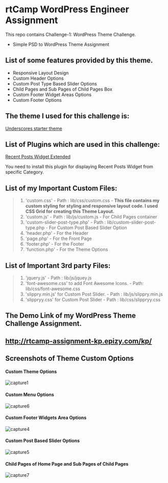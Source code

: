 # rtCamp WordPress Engineer Assignment
  This repo contains Challenge-1: WordPress Theme Challenge.
* Simple PSD to WordPress Theme Assignment
## List of some features provided by this theme.
* Responsive Layout Design
* Custom Header Options
* Custom Post Type Based Slider Options
* Child Pages and Sub Pages of Child Pages Box 
* Custom Footer Widget Areas Options
* Custom Footer Options
## The theme I used for this challenge is:
 [Underscores starter theme](https://underscores.me/)
## List of Plugins which are used in this challenge:
 [Recent Posts Widget Extended](https://wordpress.org/plugins/recent-posts-widget-extended/)
 
 You need to install this plugin for displaying Recent Posts Widget from specific Category.
## List of my Important Custom Files:
>1. 'custom.css' - Path : lib/css/custom.css -
     **This file contains my custom styling for styling and responsive layout code. I used CSS Grid for creating this Theme Layout.**
>2. 'custom.js' - Path : lib/js/custom.js - For Child Pages container
>3. 'custom-slider-post-type.php' - Path : lib/custom-slider-post-type.php - For Custom Post Based Slider Option 
>4. 'header.php' - For the Header
>5. 'page.php' - For the Front Page
>6. 'footer.php' - For the Footer
>7. 'function.php' -  For the Theme Options
## List of Important 3rd party Files:
>1. 'jquery.js' - Path : lib/js/jquey.js
>2. 'font-awesome.css' to add Font Awesome Icons. - Path: lib/css/font-awesome.css
>3. 'slippry.min.js' for Custom Post Slider. - Path : lib/js/slippry.min.js
>4. 'slippryy.css' for Custom Post Slider - Path : lib/css/slippryy.css
##  The Demo Link of my WordPress Theme Challenge Assignment.

##  http://rtcamp-assignment-kp.epizy.com/kp/
  
## Screenshots of Theme Custom Options
#### Custom Theme Options
![capture1](https://user-images.githubusercontent.com/42610373/44520754-79c23c80-a6ee-11e8-87be-b3da9504225b.JPG)
#### Custom Menu Options
![capture6](https://user-images.githubusercontent.com/42610373/44520430-682c6500-a6ed-11e8-95fa-c3eb0f96a6a7.JPG)
#### Custom Footer Widgets Area Options
![capture4](https://user-images.githubusercontent.com/42610373/44520128-ac6b3580-a6ec-11e8-8ad0-289833435814.JPG)
#### Custom Post Based Slider Options
![capture5](https://user-images.githubusercontent.com/42610373/44520600-edb01500-a6ed-11e8-98c2-1de7d070bd50.JPG)
#### Child Pages of Home Page and Sub Pages of Child Pages
![capture7](https://user-images.githubusercontent.com/42610373/44520477-91e58c00-a6ed-11e8-926d-d4b71e285a7f.JPG)
